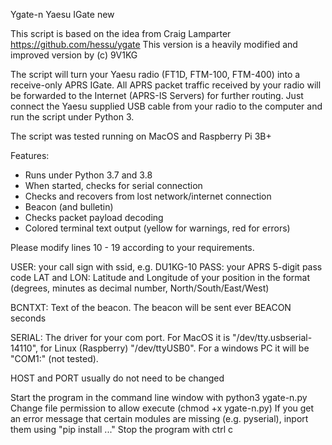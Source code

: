 Ygate-n Yaesu IGate new

This script is based on the idea from Craig Lamparter 
https://github.com/hessu/ygate
This version is a heavily modified and improved version by 
(c) 9V1KG

The script will turn your Yaesu radio (FT1D, FTM-100, FTM-400) into a receive-only APRS IGate.
All APRS packet traffic received by your radio will be forwarded to the Internet
(APRS-IS Servers) for further routing. Just connect the Yaesu supplied USB cable from
your radio to the computer and run the script under Python 3.

The script was tested running on MacOS and Raspberry Pi 3B+

Features:
- Runs under Python 3.7 and 3.8
- When started, checks for serial connection 
- Checks and recovers from lost network/internet connection
- Beacon (and bulletin)
- Checks packet payload decoding
- Colored terminal text output (yellow for warnings, red for errors)

Please modify lines 10 - 19 according to your requirements.

USER: your call sign with ssid, e.g. DU1KG-10
PASS: your APRS 5-digit pass code
LAT and LON: Latitude and Longitude of your position in the format
(degrees, minutes as decimal number, North/South/East/West)

BCNTXT: Text of the beacon. The beacon will be sent ever BEACON seconds

SERIAL: The driver for your com port. For MacOS it is "/dev/tty.usbserial-14110",
for Linux (Raspberry) "/dev/ttyUSB0". For a windows PC it will be "COM1:"
(not tested).

HOST and PORT usually do not need to be changed

Start the program in the command line window with python3 ygate-n.py
Change file permission to allow execute (chmod +x ygate-n.py)
If you get an error message that certain modules are missing
(e.g. pyserial), inport them using "pip install ..."
Stop the program with ctrl c


